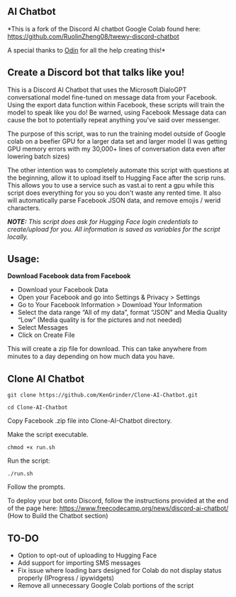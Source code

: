 

## AI Chatbot



*This is a fork of the Discord AI chatbot Google Colab found here:
https://github.com/RuolinZheng08/twewy-discord-chatbot

A special thanks to [Odin](https://github.com/odinmay) for all the help creating this!*







## Create a Discord bot that talks like you!



This is a Discord AI Chatbot that uses the Microsoft DialoGPT conversational model fine-tuned on message data from your Facebook.
Using the export data function within Facebook, these scripts will train the model to speak like you do!
Be warned, using Facebook Message data can cause the bot to potentially repeat anything you've said over messenger.


The purpose of this script, was to run the training model outside of Google colab on a beefier GPU for a larger data set and larger model (I was getting GPU memory errors with my 30,000+ lines of conversation data even after lowering batch sizes)

The other intention was to completely automate this script with questions at the beginning, allow it to upload itself to Hugging Face after the scrip runs. This allows you to use a service such as vast.ai to rent a gpu while this script does everything for you so you don't waste any rented time. It also will automatically parse Facebook JSON data, and remove emojis / werid characters.

***NOTE:** This script does ask for Hugging Face login credentials to create/upload for you. All information is saved as variables for the script locally.*




## Usage:

 **Download Facebook data from Facebook**

 - Download your Facebook Data
 - Open your Facebook and go into Settings & Privacy > Settings
 - Go to Your Facebook Information > Download Your Information
 - Select the data range “All of my data”, format “JSON” and Media
   Quality “Low” (Media quality is for the pictures and not needed)
 - Select Messages
 - Click on Create File

This will create a zip file for download. This can take anywhere from minutes to a day depending on how much data you have.


## Clone AI Chatbot

    git clone https://github.com/KenGrinder/Clone-AI-Chatbot.git

    cd Clone-AI-Chatbot

Copy Facebook .zip file into Clone-AI-Chatbot directory.

Make the script executable.

    chmod +x run.sh
    
Run the script:


    ./run.sh

Follow the prompts.


To deploy your bot onto Discord, follow the instructions provided at the end of the page here:
https://www.freecodecamp.org/news/discord-ai-chatbot/ (How to Build the Chatbot section)





## TO-DO

 - Option to opt-out of uploading to Hugging Face
 - Add support for importing SMS messages
 - Fix issue where loading bars designed for Colab do not display status properly (IProgress / ipywidgets)
 - Remove all unnecessary Google Colab portions of the script

